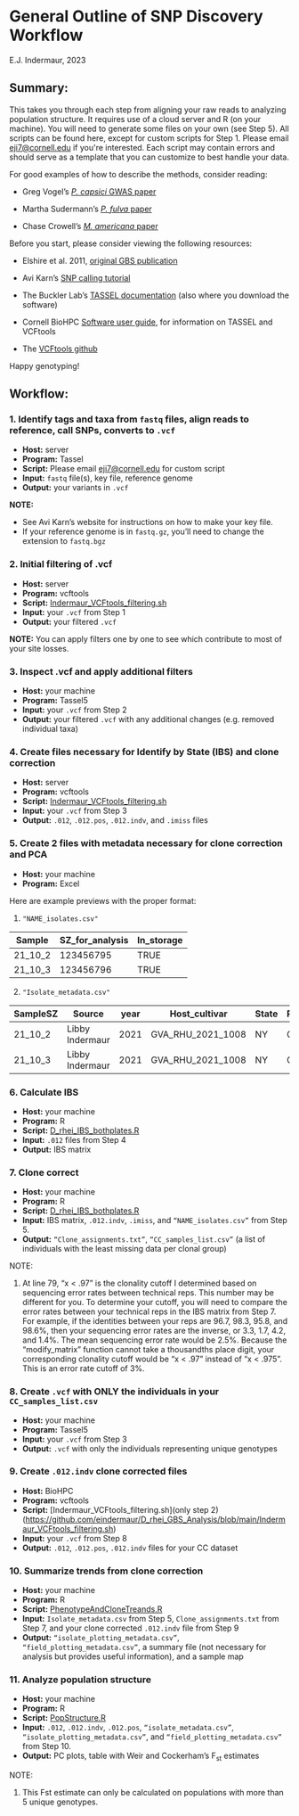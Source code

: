 # General Outline of SNP Discovery Workflow 

E.J. Indermaur, 2023

## Summary:

This takes you through each step from aligning your raw reads to analyzing population structure. It requires use of a cloud server and R (on your machine). 
You will need to generate some files on your own (see Step 5). All scripts can be found here, except for custom scripts for Step 1. Please email eji7@cornell.edu if you're interested. 
Each script may contain errors and should serve as a template that you can customize to best handle your data. 

For good examples of how to describe the methods, consider reading: 
- Greg Vogel’s [*P. capsici* GWAS paper](https://apsjournals.apsnet.org/doi/full/10.1094/PHYTO-04-20-0112-FI)
* Martha Sudermann’s [*P. fulva* paper](https://apsjournals.apsnet.org/doi/10.1094/PHYTO-06-21-0244-R)
+ Chase Crowell’s [*M. americana* paper](https://apsjournals.apsnet.org/doi/10.1094/PHYTO-05-21-0201-R)

Before you start, please consider viewing the following resources:
- Elshire et al. 2011, [original GBS publication](https://journals.plos.org/plosone/article?id=10.1371/journal.pone.0019379)
* Avi Karn’s [SNP calling tutorial](https://avikarn.com/2019-04-20-GBS-SNP-calling-tutorial/)
+ The Buckler Lab’s [TASSEL documentation](https://www.maizegenetics.net/tassel) (also where you download the software)
- Cornell BioHPC [Software user guide](https://biohpc.cornell.edu/lab/userguide.aspx?a=software&i=445), for information on TASSEL and VCFtools
* The [VCFtools github](https://vcftools.github.io/man_latest.html)

Happy genotyping!

## Workflow:

### 1.	Identify tags and taxa from `fastq` files, align reads to reference, call SNPs, converts to `.vcf`

- **Host:** server
- **Program:** Tassel
- **Script:** Please email eji7@cornell.edu for custom script
- **Input:** `fastq` file(s), key file, reference genome
- **Output:** your variants in `.vcf`

**NOTE:** 
- See Avi Karn’s website for instructions on how to make your key file. 
- If your reference genome is in `fastq.gz`, you’ll need to change the extension to `fastq.bgz`

### 2.	Initial filtering of .vcf

- **Host:** server
- **Program:** vcftools
- **Script:** [Indermaur_VCFtools_filtering.sh](https://github.com/eindermaur/D_rhei_GBS_Analysis/blob/main/Indermaur_VCFtools_filtering.sh)
- **Input:** your `.vcf` from Step 1
- **Output:** your filtered `.vcf`
  
**NOTE:** You can apply filters one by one to see which contribute to most of your site losses.

### 3.	Inspect .vcf and apply additional filters

- **Host:** your machine
- **Program:** Tassel5
- **Input:** your `.vcf` from Step 2
- **Output:** your filtered `.vcf` with any additional changes (e.g. removed individual taxa)

### 4.	Create files necessary for Identify by State (IBS) and clone correction

- **Host:** server
- **Program:** vcftools
- **Script:** [Indermaur_VCFtools_filtering.sh](https://github.com/eindermaur/D_rhei_GBS_Analysis/blob/main/Indermaur_VCFtools_filtering.sh)
- **Input:** your `.vcf` from Step 3
- **Output:** `.012`, `.012.pos`, `.012.indv`, and `.imiss` files

### 5.	Create 2 files with metadata necessary for clone correction and PCA

- **Host:** your machine
- **Program:** Excel

Here are example previews with the proper format:

1. `"NAME_isolates.csv"`
   
| Sample | SZ_for_analysis | In_storage |
| --- | --- | --- |
| 21_10_2 | 123456795 | TRUE |
| 21_10_3 | 123456796 | TRUE |

2. `"Isolate_metadata.csv"`

| SampleSZ | Source | year | Host_cultivar | State | Region | County | Field | UniqueGenotype | InCCDataset |
| --- | --- | --- | --- | --- | --- | --- | --- | --- | --- |
| 21_10_2 | Libby Indermaur | 2021 | GVA_RHU_2021_1008 | NY | CNY | Ontario | Ontario1 | 1 | FALSE |
| 21_10_3 | Libby Indermaur | 2021 | GVA_RHU_2021_1008 | NY | CNY | Ontario | Ontario1 | 2 | TRUE |

### 6.	Calculate IBS  

- **Host:** your machine
- **Program:** R
- **Script:** [D_rhei_IBS_bothplates.R](https://github.com/eindermaur/D_rhei_GBS_Analysis/blob/main/D_rhei_IBS_bothplates.R)
- **Input:** `.012` files from Step 4
- **Output:** IBS matrix

### 7.	Clone correct

- **Host:** your machine
- **Program:** R
- **Script:** [D_rhei_IBS_bothplates.R](https://github.com/eindermaur/D_rhei_GBS_Analysis/blob/main/D_rhei_IBS_bothplates.R)
- **Input:** IBS matrix, `.012.indv`, `.imiss`, and `“NAME_isolates.csv”` from Step 5. 
- **Output:** `“Clone_assignments.txt”`, `“CC_samples_list.csv”` (a list of individuals with the least missing data per clonal group)

NOTE: 
1. At line 79, “x < .97” is the clonality cutoff I determined based on sequencing error rates between technical reps.
   This number may be different for you. To determine your cutoff, you will need to compare the error rates between your
   technical reps in the IBS matrix from Step 7. For example, if the identities between your reps are 96.7, 98.3, 95.8,
   and 98.6%, then your sequencing error rates are the inverse, or 3.3, 1.7, 4.2, and 1.4%. The mean sequencing error
   rate would be 2.5%. Because the “modify_matrix” function cannot take a thousandths place digit, your corresponding
   clonality cutoff would be “x < .97” instead of “x < .975”. This is an error rate cutoff of 3%.

### 8.	Create `.vcf` with ONLY the individuals in your `CC_samples_list.csv`

- **Host:** your machine
- **Program:** Tassel5
- **Input:** your `.vcf` from Step 3
- **Output:** `.vcf` with only the individuals representing unique genotypes

### 9.	Create `.012.indv` clone corrected files

- **Host:** BioHPC
- **Program:** vcftools
- **Script:** [Indermaur_VCFtools_filtering.sh](only step 2) (https://github.com/eindermaur/D_rhei_GBS_Analysis/blob/main/Indermaur_VCFtools_filtering.sh)
- **Input:** your `.vcf` from Step 8
- **Output:** `.012`, `.012.pos`, `.012.indv` files for your CC dataset

### 10.	Summarize trends from clone correction

- **Host:** your machine
- **Program:** R
- **Script:** [PhenotypeAndCloneTreands.R](https://github.com/gmv23/pcap-gwas/blob/master/PhenotypeAndCloneTrends.R)
- **Input:** `Isolate_metadata.csv` from Step 5, `Clone_assignments.txt` from Step 7, and your clone corrected `.012.indv` file from Step 9
- **Output:** `“isolate_plotting_metadata.csv”`, `“field_plotting_metadata.csv”`, a summary file (not necessary for analysis but provides useful information), and a sample map

### 11.	Analyze population structure

- **Host:** your machine
- **Program:** R
- **Script:** [PopStructure.R](https://github.com/gmv23/pcap-gwas/blob/master/PopStructure.R)
- **Input:** `.012`, `.012.indv`, `.012.pos`, `“isolate_metadata.csv”`, `“isolate_plotting_metadata.csv”`, and `“field_plotting_metadata.csv”` from Step 10.
- **Output:** PC plots, table with Weir and Cockerham’s F<sub>st</sub> estimates

NOTE: 
1. This Fst estimate can only be calculated on populations with more than 5 unique genotypes. 
